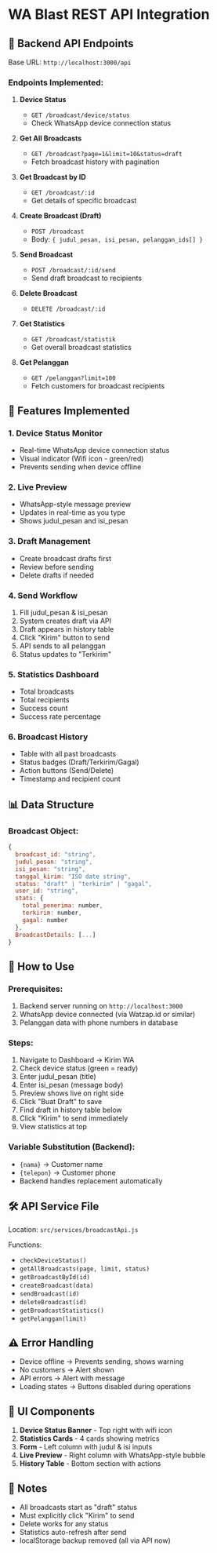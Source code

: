 # WA Blast REST API Integration

## 📡 Backend API Endpoints

Base URL: `http://localhost:3000/api`

### Endpoints Implemented:

1. **Device Status**
   - `GET /broadcast/device/status`
   - Check WhatsApp device connection status

2. **Get All Broadcasts**
   - `GET /broadcast?page=1&limit=10&status=draft`
   - Fetch broadcast history with pagination

3. **Get Broadcast by ID**
   - `GET /broadcast/:id`
   - Get details of specific broadcast

4. **Create Broadcast (Draft)**
   - `POST /broadcast`
   - Body: `{ judul_pesan, isi_pesan, pelanggan_ids[] }`

5. **Send Broadcast**
   - `POST /broadcast/:id/send`
   - Send draft broadcast to recipients

6. **Delete Broadcast**
   - `DELETE /broadcast/:id`

7. **Get Statistics**
   - `GET /broadcast/statistik`
   - Get overall broadcast statistics

8. **Get Pelanggan**
   - `GET /pelanggan?limit=100`
   - Fetch customers for broadcast recipients

## 🎯 Features Implemented

### 1. **Device Status Monitor**
- Real-time WhatsApp device connection status
- Visual indicator (Wifi icon - green/red)
- Prevents sending when device offline

### 2. **Live Preview**
- WhatsApp-style message preview
- Updates in real-time as you type
- Shows judul_pesan and isi_pesan

### 3. **Draft Management**
- Create broadcast drafts first
- Review before sending
- Delete drafts if needed

### 4. **Send Workflow**
1. Fill judul_pesan & isi_pesan
2. System creates draft via API
3. Draft appears in history table
4. Click "Kirim" button to send
5. API sends to all pelanggan
6. Status updates to "Terkirim"

### 5. **Statistics Dashboard**
- Total broadcasts
- Total recipients
- Success count
- Success rate percentage

### 6. **Broadcast History**
- Table with all past broadcasts
- Status badges (Draft/Terkirim/Gagal)
- Action buttons (Send/Delete)
- Timestamp and recipient count

## 📊 Data Structure

### Broadcast Object:
```javascript
{
  broadcast_id: "string",
  judul_pesan: "string",
  isi_pesan: "string",
  tanggal_kirim: "ISO date string",
  status: "draft" | "terkirim" | "gagal",
  user_id: "string",
  stats: {
    total_penerima: number,
    terkirim: number,
    gagal: number
  },
  BroadcastDetails: [...]
}
```

## 🚀 How to Use

### Prerequisites:
1. Backend server running on `http://localhost:3000`
2. WhatsApp device connected (via Watzap.id or similar)
3. Pelanggan data with phone numbers in database

### Steps:
1. Navigate to Dashboard → Kirim WA
2. Check device status (green = ready)
3. Enter judul_pesan (title)
4. Enter isi_pesan (message body)
5. Preview shows live on right side
6. Click "Buat Draft" to save
7. Find draft in history table below
8. Click "Kirim" to send immediately
9. View statistics at top

### Variable Substitution (Backend):
- `{nama}` → Customer name
- `{telepon}` → Customer phone
- Backend handles replacement automatically

## 🛠️ API Service File

Location: `src/services/broadcastApi.js`

Functions:
- `checkDeviceStatus()`
- `getAllBroadcasts(page, limit, status)`
- `getBroadcastById(id)`
- `createBroadcast(data)`
- `sendBroadcast(id)`
- `deleteBroadcast(id)`
- `getBroadcastStatistics()`
- `getPelanggan(limit)`

## ⚠️ Error Handling

- Device offline → Prevents sending, shows warning
- No customers → Alert shown
- API errors → Alert with message
- Loading states → Buttons disabled during operations

## 🎨 UI Components

1. **Device Status Banner** - Top right with wifi icon
2. **Statistics Cards** - 4 cards showing metrics
3. **Form** - Left column with judul & isi inputs
4. **Live Preview** - Right column with WhatsApp-style bubble
5. **History Table** - Bottom section with actions

## 📝 Notes

- All broadcasts start as "draft" status
- Must explicitly click "Kirim" to send
- Delete works for any status
- Statistics auto-refresh after send
- localStorage backup removed (all via API now)
